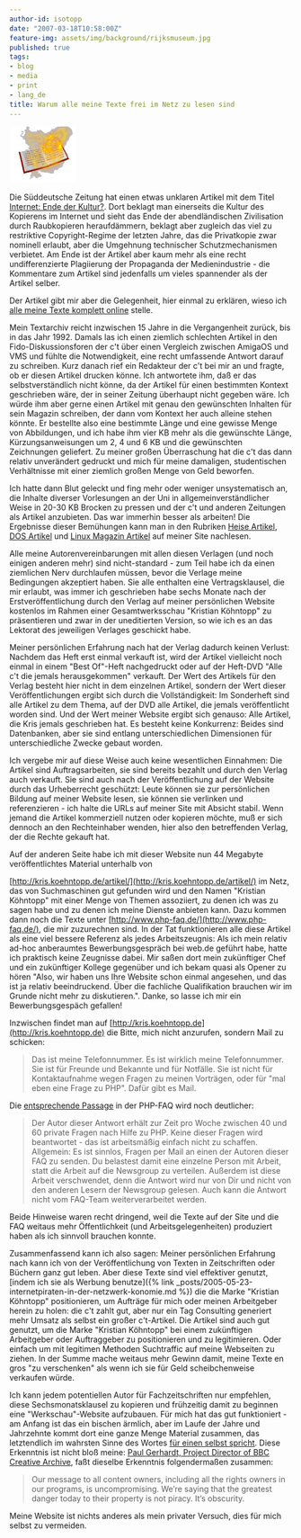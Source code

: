 ```yaml
---
author-id: isotopp
date: "2007-03-18T10:58:00Z"
feature-img: assets/img/background/rijksmuseum.jpg
published: true
tags:
- blog
- media
- print
- lang_de
title: Warum alle meine Texte frei im Netz zu lesen sind
---
```

![](/uploads/flame.gif)

Die Süddeutsche Zeitung hat einen etwas unklaren Artikel mit dem Titel
[Internet: Ende der Kultur?](http://www.sueddeutsche.de/kultur/artikel/9/105903/). Dort beklagt
man einerseits die Kultur des Kopierens im Internet und sieht das Ende der
abendländischen Zivilisation durch Raubkopieren heraufdämmern, beklagt aber
zugleich das viel zu restriktive Copyright-Regime der letzten Jahre, das die
Privatkopie zwar nominell erlaubt, aber die Umgehnung technischer
Schutzmechanismen verbietet. Am Ende ist der Artikel aber kaum mehr als eine
recht undifferenzierte Plagiierung der Propaganda der Medienindustrie - die
Kommentare zum Artikel sind jedenfalls um vieles spannender als der Artikel
selber.

Der Artikel gibt mir aber die Gelegenheit, hier einmal zu erklären, wieso ich 
[alle meine Texte komplett online](http://kris.koehntopp.de/artikel/) stelle.

Mein Textarchiv reicht inzwischen 15 Jahre in die Vergangenheit zurück, bis
in das Jahr 1992. Damals las ich einen ziemlich schlechten Artikel in den
Fido-Diskussionsforen der c't über einen Vergleich zwischen AmigaOS und VMS
und fühlte die Notwendigkeit, eine recht umfassende Antwort darauf zu
schreiben. Kurz danach rief ein Redakteur der c't bei mir an und fragte, ob
er diesen Artikel drucken könne. Ich antwortete ihm, daß er das
selbstverständlich nicht könne, da der Artikel für einen bestimmten Kontext
geschrieben wäre, der in seiner Zeitung überhaupt nicht gegeben wäre. Ich
würde ihm aber gerne einen Artikel mit genau den gewünschten Inhalten für
sein Magazin schreiben, der dann vom Kontext her auch alleine stehen könnte.
Er bestellte also eine bestimmte Länge und eine gewisse Menge von
Abbildungen, und ich habe ihm vier KB mehr als die gewünschte Länge,
Kürzungsanweisungen um 2, 4 und 6 KB und die gewünschten Zeichnungen
geliefert. Zu meiner großen Überraschung hat die c't das dann relativ
unverändert gedruckt und mich für meine damaligen, studentischen
Verhältnisse mit einer ziemlich großen Menge von Geld beworfen.

Ich hatte dann Blut geleckt und fing mehr oder weniger unsystematisch an,
die Inhalte diverser Vorlesungen an der Uni in allgemeinverständlicher Weise
in 20-30 KB Brocken zu pressen und der c't und anderen Zeitungen als Artikel
anzubieten. Das war immerhin besser als arbeiten! Die Ergebnisse dieser
Bemühungen kann man in den Rubriken
[Heise Artikel](http://kris.koehntopp.de/artikel/heise.html), 
[DOS Artikel](http://kris.koehntopp.de/artikel/dmv.html) und 
[Linux Magazin Artikel](http://kris.koehntopp.de/artikel/linuxmag.html) auf meiner Site nachlesen.

Alle meine Autorenvereinbarungen mit allen diesen Verlagen (und noch einigen
anderen mehr) sind nicht-standard - zum Teil habe ich da einen ziemlichen
Nerv durchlaufen müssen, bevor die Verlage meine Bedingungen akzeptiert
haben. Sie alle enthalten eine Vertragsklausel, die mir erlaubt, was immer
ich geschrieben habe sechs Monate nach der Erstveröffentlichung durch den
Verlag auf meiner persönlichen Website kostenlos im Rahmen einer
Gesamtwerksschau "Kristian Köhntopp" zu präsentieren und zwar in der
uneditierten Version, so wie ich es an das Lektorat des jeweiligen Verlages
geschickt habe.

Meiner persönlichen Erfahrung nach hat der Verlag dadurch keinen Verlust:
Nachdem das Heft erst einmal verkauft ist, wird der Artikel vielleicht noch
einmal in einem "Best Of"-Heft nachgedruckt oder auf der Heft-DVD "Alle c't
die jemals herausgekommen" verkauft. Der Wert des Artikels für den Verlag
besteht hier nicht in dem einzelnen Artikel, sondern der Wert dieser
Veröffentlichungen ergibt sich durch die Vollständigkeit: Im Sonderheft sind
alle Artikel zu dem Thema, auf der DVD alle Artikel, die jemals
veröffentlicht worden sind. Und der Wert meiner Website ergibt sich genauso:
Alle Artikel, die Kris jemals geschrieben hat. Es besteht keine Konkurrenz:
Beides sind Datenbanken, aber sie sind entlang unterschiedlichen Dimensionen
für unterschiedliche Zwecke gebaut worden.

Ich vergebe mir auf diese Weise auch keine wesentlichen Einnahmen: Die
Artikel sind Auftragsarbeiten, sie sind bereits bezahlt und durch den Verlag
auch verkauft. Sie sind auch nach der Veröffentlichung auf der Website durch
das Urheberrecht geschützt: Leute können sie zur persönlichen Bildung auf
meiner Website lesen, sie können sie verlinken und referenzieren - ich halte
die URLs auf meiner Site mit Absicht stabil. Wenn jemand die Artikel
kommerziell nutzen oder kopieren möchte, muß er sich dennoch an den
Rechteinhaber wenden, hier also den betreffenden Verlag, der die Rechte
gekauft hat.

Auf der anderen Seite habe ich mit dieser Website nun 44 Megabyte
veröffentlichtes Material unterhalb von

[http://kris.koehntopp.de/artikel/](http://kris.koehntopp.de/artikel/) im
Netz, das von Suchmaschinen gut gefunden wird und den Namen "Kristian
Köhntopp" mit einer Menge von Themen assoziiert, zu denen ich was zu sagen
habe und zu denen ich meine Dienste anbieten kann. Dazu kommen dann noch die
Texte unter
[http://www.php-faq.de/](http://www.php-faq.de/), die mir zuzurechnen sind.
In der Tat funktionieren alle diese Artikel als eine viel bessere Referenz
als jedes Arbeitszeugnis: Als ich mein relativ ad-hoc anberaumtes
Bewerbungsgespräch bei web.de geführt habe, hatte ich praktisch keine
Zeugnisse dabei. Mir saßen dort mein zukünftiger Chef und ein zukünftiger
Kollege gegenüber und ich bekam quasi als Opener zu hören "Also, wir haben
uns Ihre Website schon einmal angesehen, und das ist ja relativ
beeindruckend. Über die fachliche Qualifikation brauchen wir im Grunde nicht
mehr zu diskutieren.". Danke, so lasse ich mir ein Bewerbungsgespäch
gefallen!

Inzwischen findet man auf
[http://kris.koehntopp.de](http://kris.koehntopp.de) die Bitte, mich nicht
anzurufen, sondern Mail zu schicken:

> Das ist meine Telefonnummer. Es ist wirklich meine Telefonnummer. Sie ist
> für Freunde und Bekannte und für Notfälle. Sie ist nicht für
> Kontaktaufnahme wegen Fragen zu meinen Vorträgen, oder für "mal eben eine
> Frage zu PHP". Dafür gibt es Mail.

Die 
[entsprechende Passage](http://www.php-faq.de/q/q-private-anfragen.html) in
der PHP-FAQ wird noch deutlicher:

> Der Autor dieser Antwort erhält zur Zeit pro Woche zwischen 40 und 60
> private Fragen nach Hilfe zu PHP. Keine dieser Fragen wird beantwortet -
> das ist arbeitsmäßig einfach nicht zu schaffen. Allgemein: Es ist sinnlos,
> Fragen per Mail an einen der Autoren dieser FAQ zu senden. Du belastest
> damit eine einzelne Person mit Arbeit, statt die Arbeit auf die Newsgroup
> zu verteilen. Außerdem ist diese Arbeit verschwendet, denn die Antwort
> wird nur von Dir und nicht von den anderen Lesern der Newsgroup gelesen.
> Auch kann die Antwort nicht vom FAQ-Team weiterverarbeitet werden.

Beide Hinweise waren recht dringend, weil die Texte auf der Site und die FAQ
weitaus mehr Öffentlichkeit (und Arbeitsgelegenheiten) produziert haben als
ich sinnvoll brauchen konnte.

Zusammenfassend kann ich also sagen: Meiner persönlichen Erfahrung nach kann
ich von der Veröffentlichung von Texten in Zeitschriften oder Büchern ganz
gut leben. Aber diese Texte sind viel effektiver genutzt,
[indem ich sie als Werbung benutze]({% link _posts/2005-05-23-internetpiraten-in-der-netzwerk-konomie.md %})
die die Marke "Kristian Köhntopp" positionieren, um Aufträge für mich oder
meinen Arbeitgeber herein zu holen: die c't zahlt gut, aber nur ein Tag
Consulting generiert mehr Umsatz als selbst ein großer c't-Artikel. Die
Artikel sind auch gut genutzt, um die Marke "Kristian Köhntopp" bei einem
zukünftigen Arbeitgeber oder Auftraggeber zu positionieren und zu
legitimieren. Oder einfach um mit legitimen Methoden Suchtraffic auf meine
Webseiten zu ziehen. In der Summe mache weitaus mehr Gewinn damit, meine
Texte en gros "zu verschenken" als wenn ich sie für Geld scheibchenweise
verkaufen würde.

Ich kann jedem potentiellen Autor für Fachzeitschriften nur empfehlen, diese
Sechsmonatsklausel zu kopieren und frühzeitig damit zu beginnen eine
"Werkschau"-Website aufzubauen. Für mich hat das gut funktioniert - am
Anfang ist das ein bischen ärmlich, aber im Laufe der Jahre und Jahrzehnte
kommt dort eine ganze Menge Material zusammen, das letztendlich im wahrsten
Sinne des Wortes
[für einen selbst spricht](http://clusty.com/search?input-form=clusty-simple&v%3Asources=webplus&query=kristian+k%C3%B6hntopp).
Diese Erkenntnis ist nicht bloß meine:
[Paul Gerhardt, Project Director of BBC Creative Archive](http://opencontent.wgbh.org/report/keyfindings.html), faßt dieselbe
Erkenntnis folgendermaßen zusammen:

> Our message to all content owners, including all the rights owners in our
> programs, is uncompromising. We&#8217;re saying that the greatest danger
> today to their property is not piracy. It&#8217;s obscurity.

Meine Website ist nichts anderes als mein privater Versuch, dies für mich
selbst zu vermeiden.
